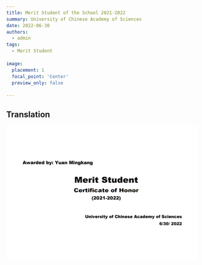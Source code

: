 ```yaml
---
title: Merit Student of the School 2021-2022
summary: University of Chinese Academy of Sciences
date: 2022-06-30
authors:
  - admin
tags:
  - Merit Student

image:
  placement: 1
  focal_point: 'Center'
  preview_only: false
  
---
```



## Translation
![](./22en.png)



